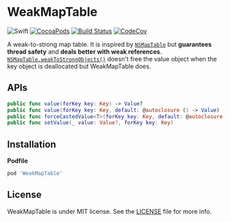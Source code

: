 # WeakMapTable

![Swift](https://img.shields.io/badge/Swift-5.1-orange.svg)
[![CocoaPods](http://img.shields.io/cocoapods/v/WeakMapTable.svg)](https://cocoapods.org/pods/WeakMapTable)
[![Build Status](https://github.com/ReactorKit/WeakMapTable/workflows/CI/badge.svg)](https://github.com/ReactorKit/WeakMapTable/actions)
[![CodeCov](https://img.shields.io/codecov/c/github/ReactorKit/WeakMapTable.svg)](https://codecov.io/gh/ReactorKit/WeakMapTable)

A weak-to-strong map table. It is inspired by [`NSMapTable`](https://developer.apple.com/documentation/foundation/nsmaptable) but **guarantees thread safety** and **deals better with weak references**. [`NSMapTable.weakToStrongObjects()`](https://developer.apple.com/documentation/foundation/nsmaptable/1391346-weaktostrongobjects) doesn't free the value object when the key object is deallocated but WeakMapTable does.

## APIs

```swift
public func value(forKey key: Key) -> Value?
public func value(forKey key: Key, default: @autoclosure () -> Value) -> Value
public func forceCastedValue<T>(forKey key: Key, default: @autoclosure () -> T) -> T
public func setValue(_ value: Value?, forKey key: Key)
```

## Installation

**Podfile**

```ruby
pod 'WeakMapTable'
```

## License

WeakMapTable is under MIT license. See the [LICENSE](LICENSE) file for more info.
